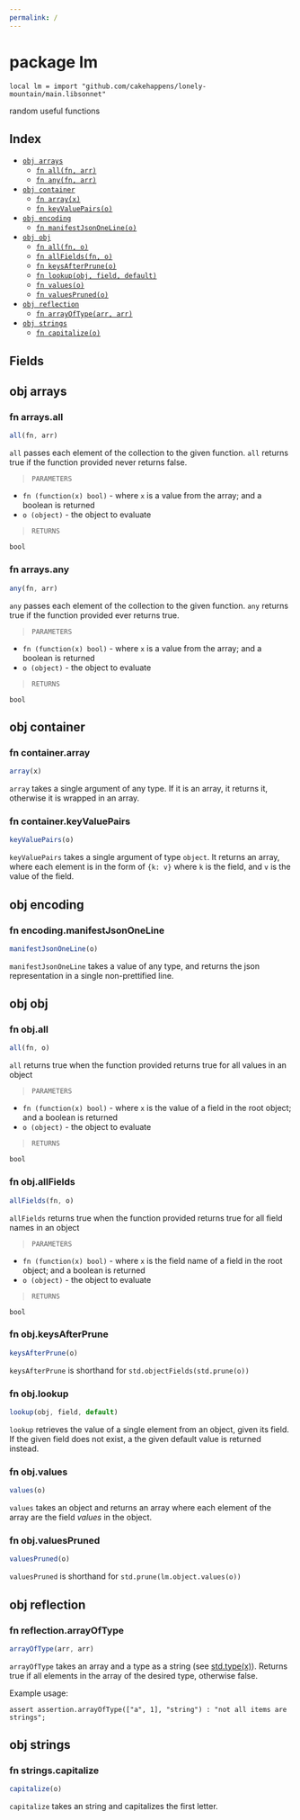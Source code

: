 ```yaml
---
permalink: /
---
```


# package lm

```jsonnet
local lm = import "github.com/cakehappens/lonely-mountain/main.libsonnet"
```

random useful functions

## Index

* [`obj arrays`](#obj-arrays)
  * [`fn all(fn, arr)`](#fn-arraysall)
  * [`fn any(fn, arr)`](#fn-arraysany)
* [`obj container`](#obj-container)
  * [`fn array(x)`](#fn-containerarray)
  * [`fn keyValuePairs(o)`](#fn-containerkeyvaluepairs)
* [`obj encoding`](#obj-encoding)
  * [`fn manifestJsonOneLine(o)`](#fn-encodingmanifestjsononeline)
* [`obj obj`](#obj-obj)
  * [`fn all(fn, o)`](#fn-objall)
  * [`fn allFields(fn, o)`](#fn-objallfields)
  * [`fn keysAfterPrune(o)`](#fn-objkeysafterprune)
  * [`fn lookup(obj, field, default)`](#fn-objlookup)
  * [`fn values(o)`](#fn-objvalues)
  * [`fn valuesPruned(o)`](#fn-objvaluespruned)
* [`obj reflection`](#obj-reflection)
  * [`fn arrayOfType(arr, arr)`](#fn-reflectionarrayoftype)
* [`obj strings`](#obj-strings)
  * [`fn capitalize(o)`](#fn-stringscapitalize)

## Fields

## obj arrays



### fn arrays.all

```ts
all(fn, arr)
```

`all` passes each element of the collection to the given function.
`all` returns true if the function provided never returns false.

> `PARAMETERS`

* `fn (function(x) bool)` - where `x` is a value from the array; and a boolean is returned
* `o (object)` - the object to evaluate

> `RETURNS`

`bool`


### fn arrays.any

```ts
any(fn, arr)
```

`any` passes each element of the collection to the given function.
`any` returns true if the function provided ever returns true.

> `PARAMETERS`

* `fn (function(x) bool)` - where `x` is a value from the array; and a boolean is returned
* `o (object)` - the object to evaluate

> `RETURNS`

`bool`


## obj container



### fn container.array

```ts
array(x)
```

`array` takes a single argument of any type.
If it is an array, it returns it, otherwise it is wrapped in an array.


### fn container.keyValuePairs

```ts
keyValuePairs(o)
```

`keyValuePairs` takes a single argument of type `object`.
It returns an array, where each element is in the form of `{k: v}` where `k` is the field, and `v` is the value of the field.


## obj encoding



### fn encoding.manifestJsonOneLine

```ts
manifestJsonOneLine(o)
```

`manifestJsonOneLine` takes a value of any type, and returns the json representation in a single non-prettified line.


## obj obj



### fn obj.all

```ts
all(fn, o)
```

`all` returns true when the function provided returns true for all values in an object

> `PARAMETERS`

* `fn (function(x) bool)` - where `x` is the value of a field in the root object; and a boolean is returned
* `o (object)` - the object to evaluate

> `RETURNS`

`bool`


### fn obj.allFields

```ts
allFields(fn, o)
```

`allFields` returns true when the function provided returns true for all field names in an object

> `PARAMETERS`

* `fn (function(x) bool)` - where `x` is the field name of a field in the root object; and a boolean is returned
* `o (object)` - the object to evaluate

> `RETURNS`

`bool`


### fn obj.keysAfterPrune

```ts
keysAfterPrune(o)
```

`keysAfterPrune` is shorthand for `std.objectFields(std.prune(o))`


### fn obj.lookup

```ts
lookup(obj, field, default)
```

`lookup` retrieves the value of a single element from an object, given its field. If the given field does not exist, a the given default value is returned instead.


### fn obj.values

```ts
values(o)
```

`values` takes an object and returns an array where each element of the array are the field _values_ in the object.


### fn obj.valuesPruned

```ts
valuesPruned(o)
```

`valuesPruned` is shorthand for `std.prune(lm.object.values(o))`


## obj reflection



### fn reflection.arrayOfType

```ts
arrayOfType(arr, arr)
```

`arrayOfType` takes an array and a type as a string (see [std.type(x)](https://jsonnet.org/ref/stdlib.html)).
Returns true if all elements in the array of the desired type, otherwise false.

Example usage: 

```jsonnet
assert assertion.arrayOfType(["a", 1], "string") : "not all items are strings";
```


## obj strings



### fn strings.capitalize

```ts
capitalize(o)
```

`capitalize` takes an string and capitalizes the first letter.
